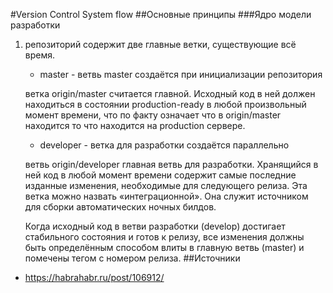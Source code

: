 #Version Control System flow
##Основные принципы
###Ядро модели разработки
1) репозиторий содержит две главные ветки, существующие всё время.
    * master - ветвь master создаётся при инициализации репозитория
    
    ветка origin/master считается главной. Исходный код в ней должен находиться в состоянии production-ready в любой произвольный момент времени, что по факту означает что в origin/master находится то что находится на production сервере.
    
    * developer - ветка для разработки создаётся параллельно
    
    ветвь origin/developer главная ветвь для разработки. Хранящийся в ней код в любой момент времени содержит самые последние изданные изменения, необходимые для следующего релиза. Эта ветка можно назвать «интеграционной». Она служит источником для сборки автоматических ночных билдов.
    
    Когда исходный код в ветви разработки (develop) достигает стабильного состояния и готов к релизу, все изменения должны быть определённым способом влиты в главную ветвь (master) и помечены тегом с номером релиза.
##Источники
* https://habrahabr.ru/post/106912/